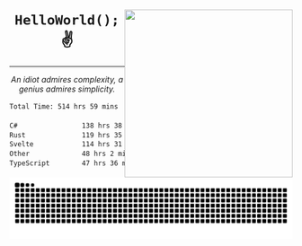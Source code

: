 <div text-align="center">
    <img src="https://i.imgur.com/h1q15Kt.gife" align="right" width="299" height="299">
    <h1 align="center"><code>HelloWorld();</code> ✌️</h1>
    <hr>
    <p align="center"><i>An idiot admires complexity, a genius admires simplicity.</i></p>
</div>

<!--START_SECTION:waka-->

```txt
Total Time: 514 hrs 59 mins

C#                138 hrs 38 mins ██████░░░░░░░░░░░░░░░░░░░   24.62 %
Rust              119 hrs 35 mins █████▒░░░░░░░░░░░░░░░░░░░   21.24 %
Svelte            114 hrs 31 mins █████░░░░░░░░░░░░░░░░░░░░   20.34 %
Other             48 hrs 2 mins   ██░░░░░░░░░░░░░░░░░░░░░░░   08.53 %
TypeScript        47 hrs 36 mins  ██░░░░░░░░░░░░░░░░░░░░░░░   08.46 %
```

<!--END_SECTION:waka-->

<picture>
  <source media="(prefers-color-scheme: dark)" srcset="https://raw.githubusercontent.com/Somfic/Somfic/main/github-contribution-grid-snake-dark.svg">
  <source media="(prefers-color-scheme: light)" srcset="https://raw.githubusercontent.com/Somfic/Somfic/main/github-contribution-grid-snake.svg">
  <img alt="github contribution grid snake animation" src="https://raw.githubusercontent.com/Somfic/Somfic/main/github-contribution-grid-snake.svg">
</picture>
